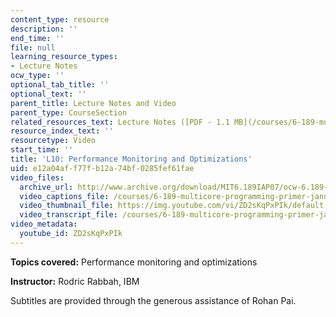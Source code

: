 ```yaml
---
content_type: resource
description: ''
end_time: ''
file: null
learning_resource_types:
- Lecture Notes
ocw_type: ''
optional_tab_title: ''
optional_text: ''
parent_title: Lecture Notes and Video
parent_type: CourseSection
related_resources_text: Lecture Notes ([PDF - 1.1 MB](/courses/6-189-multicore-programming-primer-january-iap-2007/resources/lec10perfrmnce))
resource_index_text: ''
resourcetype: Video
start_time: ''
title: 'L10: Performance Monitoring and Optimizations'
uid: e12a04af-f77f-b12a-74bf-0285fef61fae
video_files:
  archive_url: http://www.archive.org/download/MIT6.189IAP07/ocw-6.189-iap07-lec10_300k.mp4
  video_captions_file: /courses/6-189-multicore-programming-primer-january-iap-2007/2aa2d77c66115e63be4585949d7fee3c_ZD2sKqPxPIk.vtt
  video_thumbnail_file: https://img.youtube.com/vi/ZD2sKqPxPIk/default.jpg
  video_transcript_file: /courses/6-189-multicore-programming-primer-january-iap-2007/7ef8e04d24194ce3f24617ddcc6640f3_ZD2sKqPxPIk.pdf
video_metadata:
  youtube_id: ZD2sKqPxPIk
---
```


**Topics covered:** Performance monitoring and optimizations

**Instructor:** Rodric Rabbah, IBM

Subtitles are provided through the generous assistance of Rohan Pai.